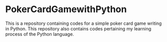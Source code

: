 # PokerCardGamewithPython

This is a repository containing codes for a simple poker card game writing in Python.
This repository also contains codes pertaining my learning process of the Python language.
